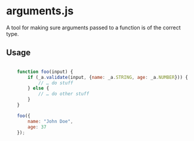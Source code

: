 # arguments.js

A tool for making sure arguments passed to a function is of the correct type.

## Usage

```javascript

	function foo(input) {
		if (_a.validate(input, {name: _a.STRING, age: _a.NUMBER})) {
			// … do stuff
		} else {
			// … do other stuff
		}
	}

	foo({
		name: "John Doe",
		age: 37
	});

```